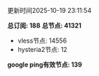 更新时间2025-10-19 23:11:54

**总订阅: 188**
**总节点: 41321**
- vless节点: 14556
- hysteria2节点: 12

**google ping有效节点: 139**
